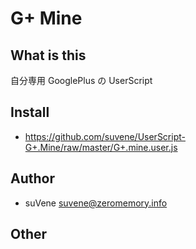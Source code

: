 G+ Mine
=================

What is this
------------

自分専用 GooglePlus の UserScript

Install
-------

- https://github.com/suvene/UserScript-G+.Mine/raw/master/G+.mine.user.js

Author
------

- suVene <suvene@zeromemory.info>

Other
-----


